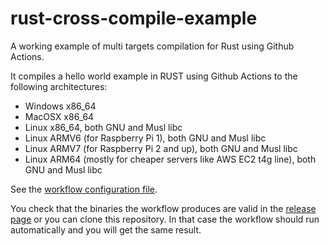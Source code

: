# rust-cross-compile-example

A working example of multi targets compilation for Rust using Github Actions.

It compiles a hello world example in RUST using Github Actions to the following architectures:

* Windows x86_64
* MacOSX x86_64
* Linux x86_64, both GNU and Musl libc
* Linux ARMV6 (for Raspberry Pi 1), both GNU and Musl libc
* Linux ARMV7 (for Raspberry Pi 2 and up), both GNU and Musl libc
* Linux ARM64 (mostly for cheaper servers like AWS EC2 t4g line), both GNU and Musl libc

See the [workflow configuration file](./.github/workflows/rust.yml).

You check that the binaries the workflow produces are valid in the [release page](https://github.com/nicolas-van/rust-cross-compile-example/releases) or you can clone this repository. In that case the workflow should run automatically and you will get the same result.
